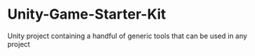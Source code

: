 # Unity-Game-Starter-Kit
Unity project containing a handful of generic tools that can be used in any project
